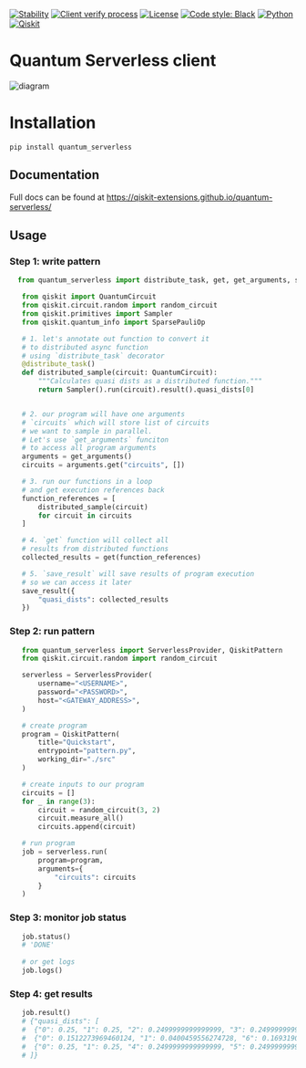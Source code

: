 [![Stability](https://img.shields.io/badge/stability-alpha-f4d03f.svg)](https://github.com/Qiskit-Extensions/quantum-serverless/releases)
[![Client verify process](https://github.com/Qiskit-Extensions/quantum-serverless/actions/workflows/client-verify.yaml/badge.svg)](https://github.com/Qiskit-Extensions/quantum-serverless/actions/workflows/client-verify.yaml)
[![License](https://img.shields.io/github/license/qiskit-community/quantum-prototype-template?label=License)](https://github.com/qiskit-community/quantum-prototype-template/blob/main/LICENSE.txt)
[![Code style: Black](https://img.shields.io/badge/Code%20style-Black-000.svg)](https://github.com/psf/black)
[![Python](https://img.shields.io/badge/Python-3.7%20%7C%203.8%20%7C%203.9%20%7C%203.10-informational)](https://www.python.org/)
[![Qiskit](https://img.shields.io/badge/Qiskit-%E2%89%A5%200.39.0-6133BD)](https://github.com/Qiskit/qiskit)

# Quantum Serverless client

![diagram](https://raw.githubusercontent.com/Qiskit-Extensions/quantum-serverless/main/docs/images/qs_diagram.png)

# Installation

```shell
pip install quantum_serverless
```

## Documentation

Full docs can be found at https://qiskit-extensions.github.io/quantum-serverless/

## Usage

### Step 1: write pattern

```python
  from quantum_serverless import distribute_task, get, get_arguments, save_result

   from qiskit import QuantumCircuit
   from qiskit.circuit.random import random_circuit
   from qiskit.primitives import Sampler
   from qiskit.quantum_info import SparsePauliOp

   # 1. let's annotate out function to convert it
   # to distributed async function
   # using `distribute_task` decorator
   @distribute_task()
   def distributed_sample(circuit: QuantumCircuit):
       """Calculates quasi dists as a distributed function."""
       return Sampler().run(circuit).result().quasi_dists[0]


   # 2. our program will have one arguments
   # `circuits` which will store list of circuits
   # we want to sample in parallel.
   # Let's use `get_arguments` funciton
   # to access all program arguments
   arguments = get_arguments()
   circuits = arguments.get("circuits", [])

   # 3. run our functions in a loop
   # and get execution references back
   function_references = [
       distributed_sample(circuit)
       for circuit in circuits
   ]

   # 4. `get` function will collect all
   # results from distributed functions
   collected_results = get(function_references)

   # 5. `save_result` will save results of program execution
   # so we can access it later
   save_result({
       "quasi_dists": collected_results
   })
```
 

### Step 2: run pattern

```python
   from quantum_serverless import ServerlessProvider, QiskitPattern
   from qiskit.circuit.random import random_circuit

   serverless = ServerlessProvider(
       username="<USERNAME>", 
       password="<PASSWORD>",
       host="<GATEWAY_ADDRESS>",
   )

   # create program
   program = QiskitPattern(
       title="Quickstart",
       entrypoint="pattern.py",
       working_dir="./src"
   )

   # create inputs to our program
   circuits = []
   for _ in range(3):
       circuit = random_circuit(3, 2)
       circuit.measure_all()
       circuits.append(circuit)

   # run program
   job = serverless.run(
       program=program,
       arguments={
           "circuits": circuits
       }
   )
```

### Step 3: monitor job status

```python
   job.status()
   # 'DONE'
    
   # or get logs
   job.logs()
```


### Step 4: get results

```python
   job.result()
   # {"quasi_dists": [
   #  {"0": 0.25, "1": 0.25, "2": 0.2499999999999999, "3": 0.2499999999999999},
   #  {"0": 0.1512273969460124, "1": 0.0400459556274728, "6": 0.1693190975212014, "7": 0.6394075499053132},
   #  {"0": 0.25, "1": 0.25, "4": 0.2499999999999999, "5": 0.2499999999999999}
   # ]}
```
